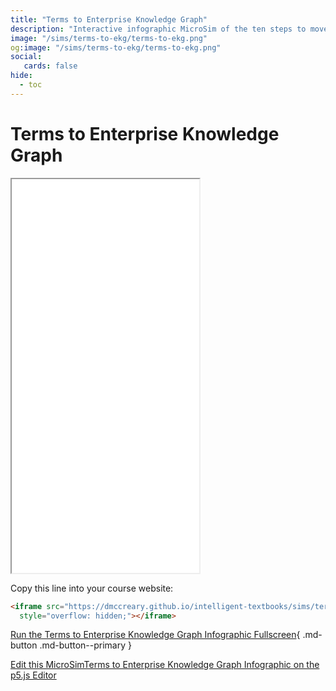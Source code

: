 ```yaml
---
title: "Terms to Enterprise Knowledge Graph"
description: "Interactive infographic MicroSim of the ten steps to move from a simple list of business terms to an agentic EKG"
image: "/sims/terms-to-ekg/terms-to-ekg.png"
og:image: "/sims/terms-to-ekg/terms-to-ekg.png"
social:
   cards: false
hide:
  - toc
---
```

# Terms to Enterprise Knowledge Graph

<iframe src="./main.html" height="630px" scrolling="no" style="overflow: hidden;"></iframe>

Copy this line into your course website:
```html
<iframe src="https://dmccreary.github.io/intelligent-textbooks/sims/terms-to-ekg/mains.html" height="620px" scrolling="no"
  style="overflow: hidden;"></iframe>
```

[Run the Terms to Enterprise Knowledge Graph Infographic Fullscreen](./main.html){ .md-button .md-button--primary }

[Edit this MicroSimTerms to Enterprise Knowledge Graph Infographic on the p5.js Editor](https://editor.p5js.org/dmccreary/sketches/DH-rcSx9i)


